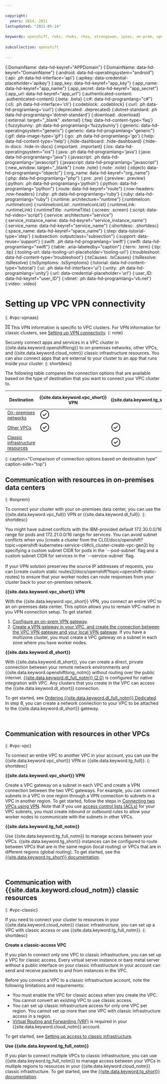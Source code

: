 ```yaml
---

copyright:
  years: 2014, 2021
lastupdated: "2021-05-14"

keywords: openshift, roks, rhoks, rhos, strongswan, ipsec, on-prem, vpnaas, direct link

subcollection: openshift

---
```


{:DomainName: data-hd-keyref="APPDomain"}
{:DomainName: data-hd-keyref="DomainName"}
{:android: data-hd-operatingsystem="android"}
{:api: .ph data-hd-interface='api'}
{:apikey: data-credential-placeholder='apikey'}
{:app_key: data-hd-keyref="app_key"}
{:app_name: data-hd-keyref="app_name"}
{:app_secret: data-hd-keyref="app_secret"}
{:app_url: data-hd-keyref="app_url"}
{:authenticated-content: .authenticated-content}
{:beta: .beta}
{:c#: data-hd-programlang="c#"}
{:cli: .ph data-hd-interface='cli'}
{:codeblock: .codeblock}
{:curl: .ph data-hd-programlang='curl'}
{:deprecated: .deprecated}
{:dotnet-standard: .ph data-hd-programlang='dotnet-standard'}
{:download: .download}
{:external: target="_blank" .external}
{:faq: data-hd-content-type='faq'}
{:fuzzybunny: .ph data-hd-programlang='fuzzybunny'}
{:generic: data-hd-operatingsystem="generic"}
{:generic: data-hd-programlang="generic"}
{:gif: data-image-type='gif'}
{:go: .ph data-hd-programlang='go'}
{:help: data-hd-content-type='help'}
{:hide-dashboard: .hide-dashboard}
{:hide-in-docs: .hide-in-docs}
{:important: .important}
{:ios: data-hd-operatingsystem="ios"}
{:java: .ph data-hd-programlang='java'}
{:java: data-hd-programlang="java"}
{:javascript: .ph data-hd-programlang='javascript'}
{:javascript: data-hd-programlang="javascript"}
{:new_window: target="_blank"}
{:note .note}
{:note: .note}
{:objectc data-hd-programlang="objectc"}
{:org_name: data-hd-keyref="org_name"}
{:php: data-hd-programlang="php"}
{:pre: .pre}
{:preview: .preview}
{:python: .ph data-hd-programlang='python'}
{:python: data-hd-programlang="python"}
{:route: data-hd-keyref="route"}
{:row-headers: .row-headers}
{:ruby: .ph data-hd-programlang='ruby'}
{:ruby: data-hd-programlang="ruby"}
{:runtime: architecture="runtime"}
{:runtimeIcon: .runtimeIcon}
{:runtimeIconList: .runtimeIconList}
{:runtimeLink: .runtimeLink}
{:runtimeTitle: .runtimeTitle}
{:screen: .screen}
{:script: data-hd-video='script'}
{:service: architecture="service"}
{:service_instance_name: data-hd-keyref="service_instance_name"}
{:service_name: data-hd-keyref="service_name"}
{:shortdesc: .shortdesc}
{:space_name: data-hd-keyref="space_name"}
{:step: data-tutorial-type='step'}
{:subsection: outputclass="subsection"}
{:support: data-reuse='support'}
{:swift: .ph data-hd-programlang='swift'}
{:swift: data-hd-programlang="swift"}
{:table: .aria-labeledby="caption"}
{:term: .term}
{:tip: .tip}
{:tooling-url: data-tooling-url-placeholder='tooling-url'}
{:troubleshoot: data-hd-content-type='troubleshoot'}
{:tsCauses: .tsCauses}
{:tsResolve: .tsResolve}
{:tsSymptoms: .tsSymptoms}
{:tutorial: data-hd-content-type='tutorial'}
{:ui: .ph data-hd-interface='ui'}
{:unity: .ph data-hd-programlang='unity'}
{:url: data-credential-placeholder='url'}
{:user_ID: data-hd-keyref="user_ID"}
{:vbnet: .ph data-hd-programlang='vb.net'}
{:video: .video}
  
  

# Setting up VPC VPN connectivity
{: #vpc-vpnaas}

<img src="images/icon-vpc.png" alt="VPC infrastructure provider icon" width="15" style="width:15px; border-style: none"/> This VPN information is specific to VPC clusters. For VPN information for classic clusters, see [Setting up VPN connectivity](/docs/openshift?topic=openshift-vpn).
{: note}

Securely connect apps and services in a VPC cluster in {{site.data.keyword.openshiftlong}} to on-premises networks, other VPCs, and {{site.data.keyword.cloud_notm}} classic infrastructure resources. You can also connect apps that are external to your cluster to an app that runs inside your cluster.
{: shortdesc}

The following table compares the connection options that are available based on the type of destination that you want to connect your VPC cluster to.

| Destination | {{site.data.keyword.vpc_short}} VPN | {{site.data.keyword.tg_short}} | {{site.data.keyword.dl_short}} | Classic-access VPC |
|---|---|---|---|---|
| [On-premises networks](#onprem) |<img src="images/confirm.svg" width="32" alt="Feature available" style="width:32px;" />||<img src="images/confirm.svg" width="32" alt="Feature available" style="width:32px;" />||
| [Other VPCs](#vpc-vpc) |<img src="images/confirm.svg" width="32" alt="Feature available" style="width:32px;" />|<img src="images/confirm.svg" width="32" alt="Feature available" style="width:32px;" />|||
| [Classic infrastructure resources](#vpc-classic) ||<img src="images/confirm.svg" width="32" alt="Feature available" style="width:32px;" />||<img src="images/confirm.svg" width="32" alt="Feature available" style="width:32px;" />|
{: caption="Comparison of connection options based on destination type" caption-side="top"}

## Communication with resources in on-premises data centers
{: #onprem}

To connect your cluster with your on-premises data center, you can use the {{site.data.keyword.vpc_full}} VPN or {{site.data.keyword.dl_full}}.
{: shortdesc}

<p class="tip">You might have subnet conflicts with the IBM-provided default 172.30.0.0/16 range for pods and 172.21.0.0/16 range for services. You can avoid subnet conflicts when you [create a cluster from the CLI](/docs/openshift?topic=openshift-kubernetes-service-cli#cli_cluster-create-vpc-gen2) by specifying a custom subnet CIDR for pods in the `--pod-subnet` flag and a custom subnet CIDR for services in the `--service-subnet` flag.<br><br>If your VPN solution preserves the source IP addresses of requests, you can [create custom static routes](/docs/openshift?topic=openshift-static-routes) to ensure that your worker nodes can route responses from your cluster back to your on-premises network.</p>

**{{site.data.keyword.vpc_short}} VPN**

With the {{site.data.keyword.vpc_short}} VPN, you connect an entire VPC to an on-premises data center. This option allows you to remain VPC-native in you VPN connection setup. To get started:
1. [Configure an on-prem VPN gateway](/docs/vpc?topic=vpc-vpn-onprem-example#configuring-onprem-gateway).
2. [Create a VPN gateway in your VPC, and create the connection between the VPC VPN gateway and your local VPN gateway](/docs/vpc?topic=vpc-creating-a-vpc-using-the-ibm-cloud-console#vpn-ui). If you have a multizone cluster, you must create a VPC gateway on a subnet in each zone where you have worker nodes.

**{{site.data.keyword.dl_short}}**

With {{site.data.keyword.dl_short}}, you can create a direct, private connection between your remote network environments and {{site.data.keyword.openshiftlong_notm}} without routing over the public internet. [{{site.data.keyword.dl_full_notm}} (2.0)](/docs/dl?topic=dl-get-started-with-ibm-cloud-dl) is configured for native integration with VPC. Any clusters that you create in the VPC can access the {{site.data.keyword.dl_short}} connection.

To get started, see [Ordering {{site.data.keyword.dl_full_notm}} Dedicated](/docs/dl?topic=dl-how-to-order-ibm-cloud-dl-dedicated). In step 8, you can create a network connection to your VPC to be attached to the {{site.data.keyword.dl_short}} gateway.

<br />

## Communication with resources in other VPCs
{: #vpc-vpc}

To connect an entire VPC to another VPC in your account, you can use the {{site.data.keyword.vpc_short}} VPN or {{site.data.keyword.tg_full}}.
{: shortdesc}

**{{site.data.keyword.vpc_short}} VPN**

Create a VPC gateway on a subnet in each VPC and create a VPN connection between the two VPC gateways. For example, you can connect subnets in a VPC in one region through a VPN connection to subnets in a VPC in another region. To get started, follow the steps in [Connecting two VPCs using VPN](/docs/vpc?topic=vpc-vpn-example). Note that if you use [access control lists (ACLs)](/docs/openshift?topic=openshift-vpc-network-policy) for your VPC subnets, you must create inbound or outbound rules to allow your worker nodes to communicate with the subnets in other VPCs.

**{{site.data.keyword.tg_full_notm}}**

Use {{site.data.keyword.tg_full_notm}} to manage access between your VPCs. {{site.data.keyword.tg_short}} instances can be configured to route between VPCs that are in the same region (local routing) or VPCs that are in different regions (global routing). To get started, see the [{{site.data.keyword.tg_short}} documentation](/docs/transit-gateway?topic=transit-gateway-getting-started).

<br />

## Communication with {{site.data.keyword.cloud_notm}} classic resources
{: #vpc-classic}

If you need to connect your cluster to resources in your {{site.data.keyword.cloud_notm}} classic infrastructure, you can set up a VPC with classic access or use {{site.data.keyword.tg_full_notm}}.
{: shortdesc}

**Create a classic-access VPC**

If you plan to connect only one VPC to classic infrastructure, you can set up a VPC for classic access. Every virtual server instance or bare metal server without a public interface on your classic infrastructure in your account can send and receive packets to and from instances in the VPC.

Before you connect a VPC to a classic infrastructure account, note the following limitations and requirements:
* You must enable the VPC for classic access when you create the VPC. You cannot convert an existing VPC to use classic access.
* You can set up classic infrastructure access for only one VPC per region. You cannot set up more than one VPC with classic infrastructure access in a region.
* [Virtual Routing and Forwarding (VRF)](/docs/account?topic=account-vrf-service-endpoint#vrf) is required in your {{site.data.keyword.cloud_notm}} account.

To get started, see [Setting up access to classic infrastructure](/docs/vpc?topic=vpc-setting-up-access-to-classic-infrastructure).

**Use {{site.data.keyword.tg_full_notm}}**

If you plan to connect multiple VPCs to classic infrastructure, you can use {{site.data.keyword.tg_full_notm}} to manage access between your VPCs in multiple regions to resources in your {{site.data.keyword.cloud_notm}} classic infrastructure. To get started, see the [{{site.data.keyword.tg_short}} documentation](/docs/transit-gateway?topic=transit-gateway-getting-started).

